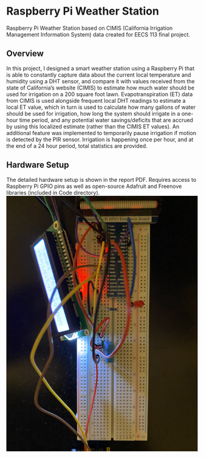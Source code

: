 # Raspberry Pi Weather Station
Raspberry Pi Weather Station based on CIMIS (California Irrigation Management Information System) data created for EECS 113 final project. 

## Overview

In this project, I designed a smart weather station using a Raspberry Pi that is able to constantly capture data about the current local temperature and humidity using a DHT sensor, and compare it with values received from the state of California’s website (CIMIS) to estimate how much water should be used for irrigation on a 200 square foot lawn. Evapotranspiration (ET) data from CIMIS is used alongside frequent local DHT readings to estimate a local ET value, which in turn is used to calculate how many gallons of water should be used for irrigation, how long the system should irrigate in a one-hour time period, and any potential water savings/deficits that are accrued by using this localized estimate (rather than the CIMIS ET values). An additional feature was implemented to temporarily pause irrigation if motion is detected by the PIR sensor. Irrigation is happening once per hour, and at the end of a 24 hour 
period, total statistics are provided.

## Hardware Setup 

The detailed hardware setup is shown in the report PDF. Requires access to Raspberry Pi GPIO pins as well as open-source Adafruit and Freenove libraries (included in Code directory). 
![Setup](https://github.com/armandsarkani/Raspberry-Pi-Weather-Station/blob/master/Images/IMG_1860.jpeg)

